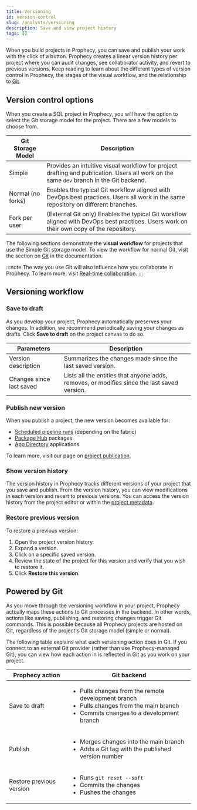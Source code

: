```yaml
---
title: Versioning
id: version-control
slug: /analysts/versioning
description: Save and view project history
tags: []
---
```


When you build projects in Prophecy, you can save and publish your work with the click of a button. Prophecy creates a linear version history per project where you can audit changes, see collaborator activity, and revert to previous versions. Keep reading to learn about the different types of version control in Prophecy, the stages of the visual workflow, and the relationship to [Git](#powered-by-git).

<!-- insert image of simple version control menu in top-right corner -->

## Version control options

When you create a SQL project in Prophecy, you will have the option to select the Git storage model for the project. There are a few models to choose from.

| Git Storage Model | Description                                                                                                                              |
| ----------------- | ---------------------------------------------------------------------------------------------------------------------------------------- |
| Simple            | Provides an intuitive visual workflow for project drafting and publication. Users all work on the same `dev` branch in the Git backend.  |
| Normal (no forks) | Enables the typical Git workflow aligned with DevOps best practices. Users all work in the same repository on different branches.        |
| Fork per user     | (External Git only) Enables the typical Git workflow aligned with DevOps best practices. Users work on their own copy of the repository. |

The following sections demonstrate the **visual workflow** for projects that use the Simple Git storage model. To view the workflow for normal Git, visit the section on [Git](docs/ci-cd/git/git.md) in the documentation.

:::note
The way you use Git will also influence how you collaborate in Prophecy. To learn more, visit [Real-time collaboration](docs/analysts/development/collaboration/collaboration-modes.md).
:::

## Versioning workflow

### Save to draft

As you develop your project, Prophecy automatically preserves your changes. In addition, we recommend periodically saving your changes as drafts. Click **Save to draft** on the project canvas to do so.

| Parameters               | Description                                                                                 |
| ------------------------ | ------------------------------------------------------------------------------------------- |
| Version description      | Summarizes the changes made since the last saved version.                                   |
| Changes since last saved | Lists all the entities that anyone adds, removes, or modifies since the last saved version. |

### Publish new version

When you publish a project, the new version becomes available for:

- [Scheduled pipeline runs](docs/analysts/scheduling.md) (depending on the fabric)
- [Package Hub](docs/analysts/extensibility/extensibility.md#package-hub) packages
- [App Directory](docs/analysts/business-apps/business-apps.md) applications

To learn more, visit our page on [project publication](/analysts/version-control/publication).

### Show version history

The version history in Prophecy tracks different versions of your project that you save and publish. From the version history, you can view modifications in each version and revert to previous versions. You can access the version history from the project editor or within the [project metadata](docs/getting-started/concepts/project.md#metadata).

### Restore previous version

To restore a previous version:

1. Open the project version history.
1. Expand a version.
1. Click on a specific saved version.
1. Review the state of the project for this version and verify that you wish to restore it.
1. Click **Restore this version**.

## Powered by Git

As you move through the versioning workflow in your project, Prophecy actually maps these actions to Git processes in the backend. In other words, actions like saving, publishing, and restoring changes trigger Git commands. This is possible because all Prophecy projects are hosted on Git, regardless of the project's Git storage model (simple or normal).

The following table explains what each versioning action does in Git. If you connect to an external Git provider (rather than use Prophecy-managed Git), you can view how each action in is reflected in Git as you work on your project.

| Prophecy action          | Git backend                                                                                                                                                                      |
| ------------------------ | -------------------------------------------------------------------------------------------------------------------------------------------------------------------------------- |
| Save to draft            | <ul class="table-list"><li>Pulls changes from the remote development branch</li><li>Pulls changes from the main branch</li><li>Commits changes to a development branch</li></ul> |
| Publish                  | <ul class="table-list"><li>Merges changes into the main branch</li><li>Adds a Git tag with the published version number</li></ul>                                                |
| Restore previous version | <ul class="table-list"><li>Runs `git reset --soft`</li><li>Commits the changes</li><li>Pushes the changes</li></ul>                                                              |

